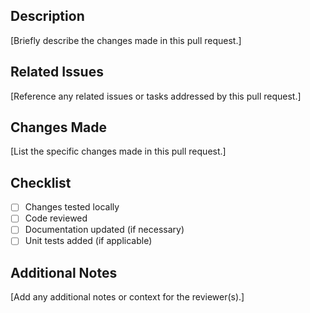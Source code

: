 <!--
Thanks for contributing to RAGAnything!

Please ensure your pull request is ready for review before submitting.

About this template

This template helps contributors provide a clear and concise description of their changes. Feel free to adjust it as needed.
-->

## Description

[Briefly describe the changes made in this pull request.]

## Related Issues

[Reference any related issues or tasks addressed by this pull request.]

## Changes Made

[List the specific changes made in this pull request.]

## Checklist

- [ ] Changes tested locally
- [ ] Code reviewed
- [ ] Documentation updated (if necessary)
- [ ] Unit tests added (if applicable)

## Additional Notes

[Add any additional notes or context for the reviewer(s).]

